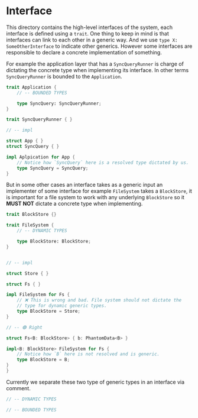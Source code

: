 # Interface

This directory contains the high-level interfaces of the system, each interface is defined
using a `trait`. One thing to keep in mind is that interfaces can link to each other in a
generic way. And we use `type X: SomeOtherInterface` to indicate other generics. However
some interfaces are responsible to declare a concrete implementation of something.

For example the application layer that has a `SyncQueryRunner` is charge of dictating the
concrete type when implementing its interface. In other terms `SyncQueryRunner` is bounded
to the `Application`.

```rs
trait Application {
    // -- BOUNDED TYPES

    type SyncQuery: SyncQueryRunner;
}

trait SyncQueryRunner { }

// -- impl

struct App { }
struct SyncQuery { }

impl Aplpication for App {
    // Notice how `SyncQuery` here is a resolved type dictated by us.
    type SyncQuery = SyncQuery;
}
```

But in some other cases an interface takes as a generic input an implementer of some interface
for example `FileSystem` takes a `BlockStore`, it is important for a file system to work with
any underlying `BlockStore` so it **MUST NOT** dictate a concrete type when implementing.

```rs
trait BlockStore {}

trait FileSystem {
    // -- DYNAMIC TYPES

    type BlockStore: BlockStore;
}


// -- impl

struct Store { }

struct Fs { }

impl FileSystem for Fs {
    // ❌ This is wrong and bad. File system should not dictate the
    // type for dynamic generic types.
    type BlockStore = Store;
}

// -- 🟢 Right

struct Fs<B: BlockStore> { b: PhantomData<B> }

impl<B: BlockStore> FileSystem for Fs {
    // Notice how `B` here is not resolved and is generic.
    type BlockStore = B;
}
}
```

Currently we separate these two type of generic types in an interface via comment.

```rs
// -- DYNAMIC TYPES

// -- BOUNDED TYPES
```

